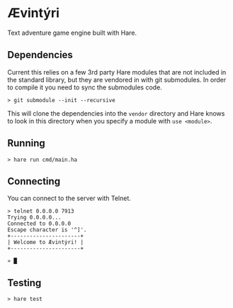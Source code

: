 # Ævintýri

Text adventure game engine built with Hare.

## Dependencies

Current this relies on a few 3rd party Hare modules that are not included in
the standard library, but they are vendored in with git submodules. In order to
compile it you need to sync the submodules code.

```
> git submodule --init --recursive
```

This will clone the dependencies into the `vendor` directory and Hare knows to
look in this directory when you specify a module with `use <module>`.

## Running

```
> hare run cmd/main.ha
```

## Connecting

You can connect to the server with Telnet.

```
> telnet 0.0.0.0 7913
Trying 0.0.0.0...
Connected to 0.0.0.0
Escape character is '^]'.
+----------------------+
| Welcome to Ævintýri! |
+----------------------+

» █
```

## Testing

```
> hare test
```